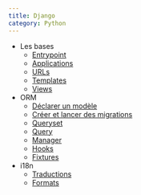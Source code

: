 ```yaml
---
title: Django
category: Python
---
```


[gettext]: !django/django-gettext.md
[formats]: !django/django-formats.md
[command]: !django/django-command.md

[basics-entrypoint]: !django/django-0-entrypoint.md
[basics-applications]: !django/django-0-applications.md
[basics-uRLs]: !django/django-0-urls.md
[basics-templates]: !django/django-0-templates.md
[basics-views]: !django/django-0-views.md

[orm-model]: !django/django-orm-model.md
[orm-migration]: !django/django-orm-migration.md
[orm-fixture]: !django/django-fixture.md
[orm-queryset]: !django/django-orm-queryset.md
[orm-query]: !django/django-orm-query.md
[orm-manager]: !django/django-orm-manager.md
[orm-hooks]: !django/django-orm-hooks.md


* Les bases
  * [Entrypoint][basics-entrypoint]
  * [Applications][basics-applications]
  * [URLs][basics-uRLs]
  * [Templates][basics-templates]
  * [Views][basics-views]
* ORM
  * [Déclarer un modèle][orm-model]
  * [Créer et lancer des migrations][orm-migration]
  * [Queryset][orm-queryset]
  * [Query][orm-query]
  * [Manager][orm-manager]
  * [Hooks][orm-hooks]
  * [Fixtures][orm-fixture]
* i18n
  * [Traductions][gettext]
  * [Formats][formats]
